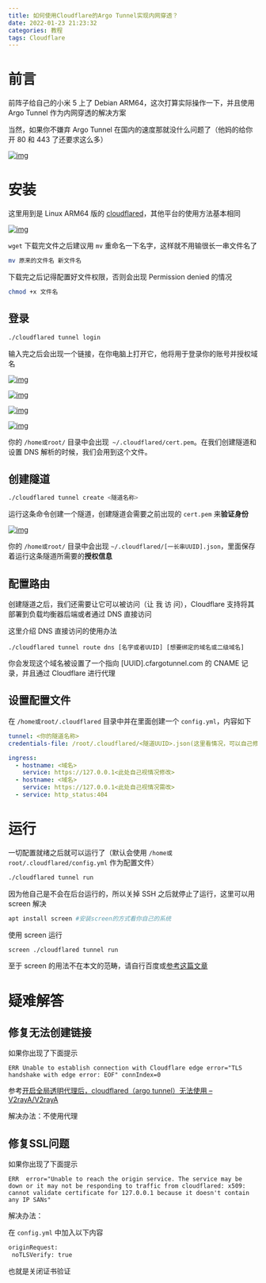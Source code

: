```yaml
---
title: 如何使用Cloudflare的Argo Tunnel实现内网穿透？
date: 2022-01-23 21:23:32
categories: 教程
tags: Cloudflare
---
```




# 前言

前阵子给自己的小米 5 上了 De­bian AR­M64，这次打算实际操作一下，并且使用 Argo Tun­nel 作为内网穿透的解决方案

当然，如果你不嫌弃 Argo Tun­nel 在国内的速度那就没什么问题了（他妈的给你开 80 和 443 了还要求这么多）



[![img](https://pic.lanta.cyou/img/2022-01-23_19-33.png#vwid=282&vhei=219)](https://pic.lanta.cyou/img/2022-01-23_19-33.png#vwid=282&vhei=219)



# 安装

这里用到是 Linux AR­M64 版的 [cloudflared](https://github.com/cloudflare/cloudflared/releases)，其他平台的使用方法基本相同



[![img](https://pic.lanta.cyou/img/2022-01-23_19-37.png#vwid=1420&vhei=485)](https://pic.lanta.cyou/img/2022-01-23_19-37.png#vwid=1420&vhei=485)



`wget` 下载完文件之后建议用 `mv` 重命名一下名字，这样就不用输很长一串文件名了

```bash
mv 原来的文件名 新文件名
```

下载完之后记得配置好文件权限，否则会出现 Per­mis­sion de­nied 的情况

```bash
chmod +x 文件名
```

## 登录

```bash
./cloudflared tunnel login
```

输入完之后会出现一个链接，在你电脑上打开它，他将用于登录你的账号并授权域名



[![img](https://pic.lanta.cyou/img/2022-01-23_19-41.png#vwid=1059&vhei=237)](https://pic.lanta.cyou/img/2022-01-23_19-41.png#vwid=1059&vhei=237)





[![img](https://pic.lanta.cyou/img/2022-01-23_19-43.png#vwid=1223&vhei=805)](https://pic.lanta.cyou/img/2022-01-23_19-43.png#vwid=1223&vhei=805)





[![img](https://pic.lanta.cyou/img/2022-01-23_19-44.png#vwid=1040&vhei=286)](https://pic.lanta.cyou/img/2022-01-23_19-44.png#vwid=1040&vhei=286)





[![img](https://pic.lanta.cyou/img/2022-01-23_19-44_1.png#vwid=915&vhei=252)](https://pic.lanta.cyou/img/2022-01-23_19-44_1.png#vwid=915&vhei=252)



你的 `/home或root/` 目录中会出现` ~/.cloudflared/cert.pem`。在我们创建隧道和设置 DNS 解析的时候，我们会用到这个文件。

## 创建隧道

```bash
./cloudflared tunnel create <隧道名称>
```

运行这条命令创建一个隧道，创建隧道会需要之前出现的 `cert.pem` 来**验证身份**



[![img](https://pic.lanta.cyou/img/2022-01-23_19-47.png#vwid=1433&vhei=140)](https://pic.lanta.cyou/img/2022-01-23_19-47.png#vwid=1433&vhei=140)



你的 `/home或root/` 目录中会出现 `~/.cloudflared/[一长串UUID].json`，里面保存着运行这条隧道所需要的**授权信息**

## 配置路由

创建隧道之后，我们还需要让它可以被访问（让 我 访 问），Cloud­flare 支持将其部署到负载均衡器后端或者通过 DNS 直接访问

这里介绍 DNS 直接访问的使用办法

```none
./cloudflared tunnel route dns [名字或者UUID] [想要绑定的域名或二级域名]
```

你会发现这个域名被设置了一个指向 [UUID].cfar­go­tun­nel.com 的 CNAME 记录，并且通过 Cloud­flare 进行代理

## 设置配置文件

在 `/home或root/.cloudflared` 目录中并在里面创建一个 `config.yml`，内容如下

```yml
tunnel: <你的隧道名称>
credentials-file: /root/.cloudflared/<隧道UUID>.json(这里看情况，可以自己修改json路径)

ingress:
  - hostname: <域名>
    service: https://127.0.0.1<此处自己视情况修改>
  - hostname: <域名>
    service: https://127.0.0.1<此处自己视情况需改>
  - service: http_status:404
```

# 运行

一切配置就绪之后就可以运行了（默认会使用 `/home或root/.cloudflared/config.yml` 作为配置文件）

```bash
./cloudflared tunnel run
```

因为他自己是不会在后台运行的，所以关掉 SSH 之后就停止了运行，这里可以用 screen 解决

```bash
apt install screen #安装screen的方式看你自己的系统
```

使用 screen 运行

```bash
screen ./cloudflared tunnel run
```

至于 screen 的用法不在本文的范畴，请自行百度或[参考这篇文章](https://www.myfreax.com/how-to-use-linux-screen/)

# 疑难解答

## 修复无法创建链接

如果你出现了下面提示

```none
ERR Unable to establish connection with Cloudflare edge error="TLS handshake with edge error: EOF" connIndex=0
```

参考[开启全局透明代理后，cloudflared（argo tunnel）无法使用 – V2rayA/V2rayA](https://issueexplorer.com/issue/v2rayA/v2rayA/188)

解决办法：不使用代理

## 修复SSL问题

如果你出现了下面提示

```none
ERR  error="Unable to reach the origin service. The service may be down or it may not be responding to traffic from cloudflared: x509: cannot validate certificate for 127.0.0.1 because it doesn't contain any IP SANs"
```

解决办法：

在 `config.yml` 中加入以下内容

```bash
originRequest:
 noTLSVerify: true
```

也就是关闭证书验证